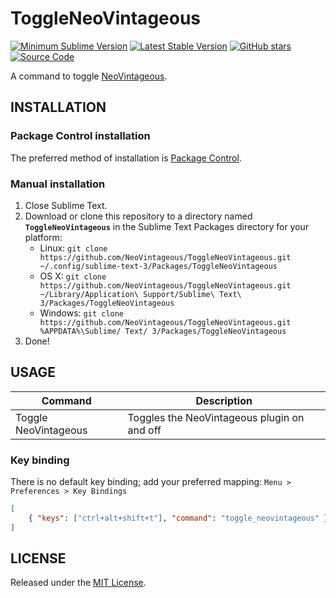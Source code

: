 # ToggleNeoVintageous

[![Minimum Sublime Version](https://img.shields.io/badge/sublime-%3E%3D%203.0-brightgreen.svg)](https://sublimetext.com) [![Latest Stable Version](https://img.shields.io/github/tag/NeoVintageous/ToggleNeoVintageous.svg?label=stable)](https://github.com/NeoVintageous/ToggleNeoVintageous/tags) [![GitHub stars](https://img.shields.io/github/stars/NeoVintageous/ToggleNeoVintageous.svg)](https://github.com/NeoVintageous/ToggleNeoVintageous/stargazers) [![Source Code](https://img.shields.io/badge/source-github-blue.svg)](https://github.com/NeoVintageous/ToggleNeoVintageous)

A command to toggle [NeoVintageous](https://github.com/NeoVintageous/NeoVintageous).

## INSTALLATION

### Package Control installation

The preferred method of installation is [Package Control](https://packagecontrol.io/browse/authors/NeoVintageous).

### Manual installation

1. Close Sublime Text.
2. Download or clone this repository to a directory named **`ToggleNeoVintageous`** in the Sublime Text Packages directory for your platform:
    * Linux: `git clone https://github.com/NeoVintageous/ToggleNeoVintageous.git ~/.config/sublime-text-3/Packages/ToggleNeoVintageous`
    * OS X: `git clone https://github.com/NeoVintageous/ToggleNeoVintageous.git ~/Library/Application\ Support/Sublime\ Text\ 3/Packages/ToggleNeoVintageous`
    * Windows: `git clone https://github.com/NeoVintageous/ToggleNeoVintageous.git %APPDATA%\Sublime/ Text/ 3/Packages/ToggleNeoVintageous`
3. Done!

## USAGE

Command | Description
------- | -----------
Toggle NeoVintageous | Toggles the NeoVintageous plugin on and off

### Key binding

There is no default key binding; add your preferred mapping: `Menu > Preferences > Key Bindings`


```json
[
    { "keys": ["ctrl+alt+shift+t"], "command": "toggle_neovintageous" }
]
```

## LICENSE

Released under the [MIT License](LICENSE).
